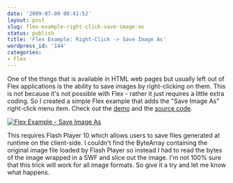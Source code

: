 ```yaml
---
date: '2009-07-09 08:41:52'
layout: post
slug: flex-example-right-click-save-image-as
status: publish
title: 'Flex Example: Right-Click -> Save Image As'
wordpress_id: '144'
categories:
- Flex
---
```


One of the things that is available in HTML web pages but usually left out of Flex applications is the ability to save images by right-clicking on them.  This is not because it's not possible with Flex - rather it just requires a little extra coding.  So I created a simple Flex example that adds the "Save Image As" right-click menu item.  Check out the [demo](/saveAsImage/saveAsImage.html) and the [source code](/saveAsImage/srcview/).

[![Flex Example - Save Image As](http://www.jamesward.com/blog/wp-content/uploads/2009/07/SaveImageAs.gif)](/saveAsImage/saveAsImage.html)

This requires Flash Player 10 which allows users to save files generated at runtime on the client-side.  I couldn't find the ByteArray containing the original image file loaded by Flash Player so instead I had to read the bytes of the image wrapped in a SWF and slice out the image.  I'm not 100% sure that this trick will work for all image formats.  So give it a try and let me know what happens.
